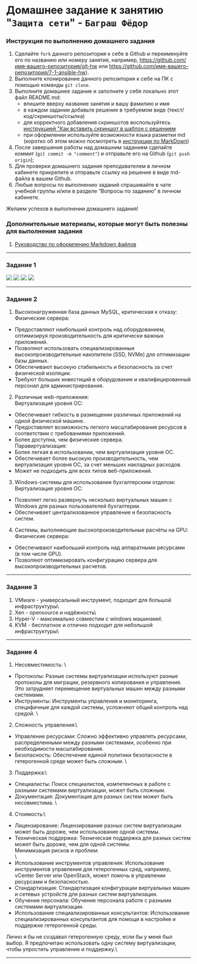 # Домашнее задание к занятию "`Защита сети`" - `Баграш Фёдор`


### Инструкция по выполнению домашнего задания

   1. Сделайте `fork` данного репозитория к себе в Github и переименуйте его по названию или номеру занятия, например, https://github.com/имя-вашего-репозитория/git-hw или  https://github.com/имя-вашего-репозитория/7-1-ansible-hw).
   2. Выполните клонирование данного репозитория к себе на ПК с помощью команды `git clone`.
   3. Выполните домашнее задание и заполните у себя локально этот файл README.md:
      - впишите вверху название занятия и вашу фамилию и имя
      - в каждом задании добавьте решение в требуемом виде (текст/код/скриншоты/ссылка)
      - для корректного добавления скриншотов воспользуйтесь [инструкцией "Как вставить скриншот в шаблон с решением](https://github.com/netology-code/sys-pattern-homework/blob/main/screen-instruction.md) 
      - при оформлении используйте возможности языка разметки md (коротко об этом можно посмотреть в [инструкции  по MarkDown](https://github.com/netology-code/sys-pattern-homework/blob/main/md-instruction.md))
   4. После завершения работы над домашним заданием сделайте коммит (`git commit -m "comment"`) и отправьте его на Github (`git push origin`);
   5. Для проверки домашнего задания преподавателем в личном кабинете прикрепите и отправьте ссылку на решение в виде md-файла в вашем Github.
   6. Любые вопросы по выполнению заданий спрашивайте в чате учебной группы и/или в разделе “Вопросы по заданию” в личном кабинете.
   
Желаем успехов в выполнении домашнего задания!
   
### Дополнительные материалы, которые могут быть полезны для выполнения задания

1. [Руководство по оформлению Markdown файлов](https://gist.github.com/Jekins/2bf2d0638163f1294637#Code)

---

### Задание 1

![](https://github.com/tud777777/git_homework/blob/main/img/img1.png)
![](https://github.com/tud777777/git_homework/blob/main/img/img2.png)
![](https://github.com/tud777777/git_homework/blob/main/img/img3.png)
![](https://github.com/tud777777/git_homework/blob/main/img/img4.png)

--- 

### Задание 2

1. Высоконагруженная база данных MySQL, критическая к отказу:\
Физические сервера: 
  * Предоставляют наибольший контроль над оборудованием, оптимизируя производительность для критически важных приложений.
  * Позволяют использовать специализированные высокопроизводительные накопители (SSD, NVMe) для оптимизации базы данных.
  * Обеспечивают высокую стабильность и безопасность за счет физической изоляции.
  * Требуют больших инвестиций в оборудование и квалифицированный персонал для администрирования.

2. Различные web-приложения:\
Виртуализация уровня ОС: 
  * Обеспечивает гибкость в размещении различных приложений на одной физической машине.
  * Предоставляет возможность легкого масштабирования ресурсов в соответствии с требованиями приложений.
  * Более доступна, чем физические сервера.\
Паравиртуализация:
  * Более легкая в использовании, чем виртуализация уровня ОС.
  * Обеспечивает более высокую производительность, чем виртуализация уровня ОС, за счет меньших накладных расходов.
  * Может не подходить для всех типов веб-приложений.

3. Windows-системы для использования бухгалтерским отделом:\
Виртуализация уровня ОС: 
  * Позволяет легко развернуть несколько виртуальных машин с Windows для разных пользователей бухгалтерии.
  * Обеспечивает централизованное управление и безопасность систем.
4. Системы, выполняющие высокопроизводительные расчёты на GPU:\
Физические сервера: 
  * Обеспечивают наибольший контроль над аппаратными ресурсами (в том числе GPU).
  * Позволяют оптимизировать конфигурацию сервера для высокопроизводительных расчетов.

--- 


### Задание 3

1. VMware - универсальный инструмент, подходит для большой инфраструктуры\
2. Xen - opensource и надёжность\
3. Hyper-V - максимально совместим с windows машинами\
4. KVM - бесплатное и отлично подходит для небольшой инфраструктуры\

--- 


### Задание 4

1. Несовместимость: \
* Протоколы: Разные системы виртуализации используют разные протоколы для миграции, резервного копирования и управления. Это затрудняет перемещение виртуальных машин между разными системами.
* Инструменты: Инструменты управления и мониторинга, специфичные для каждой системы, усложняют общий контроль над средой.
\
2. Сложность управления:\
* Управление ресурсами: Сложно эффективно управлять ресурсами, распределенными между разными системами, особенно при необходимости масштабирования.
* Безопасность: Обеспечение единой политики безопасности в гетерогенной среде может быть сложным.
\
3. Поддержка:\
* Специалисты: Поиск специалистов, компетентных в работе с разными системами виртуализации, может быть сложным.
* Документация: Документация для разных систем может быть несовместима.
\
4. Стоимость:\
* Лицензирование: Лицензирование разных систем виртуализации может быть дороже, чем использование одной системы.
* Техническая поддержка: Техническая поддержка для разных систем может быть дороже, чем для одной системы.
\
Минимизация рисков и проблем:\
\
* Использование инструментов управления: Использование инструментов управления для гетерогенных сред, например, vCenter Server или OpenStack, может помочь в управлении ресурсами и безопасностью.
* Стандартизация: Стандартизация конфигурации виртуальных машин и сетевых устройств для разных систем виртуализации.
* Обучение персонала: Обучение персонала работе с разными системами виртуализации.
* Использование специализированных консультантов: Использование специализированных консультантов для помощи в настройке и поддержке гетерогенной среды.

Лично я бы не создавал гетерогенную среду, если бы у меня был выбор. Я предпочитаю использовать одну систему виртуализации, чтобы упростить управление и поддержку.\

--- 
